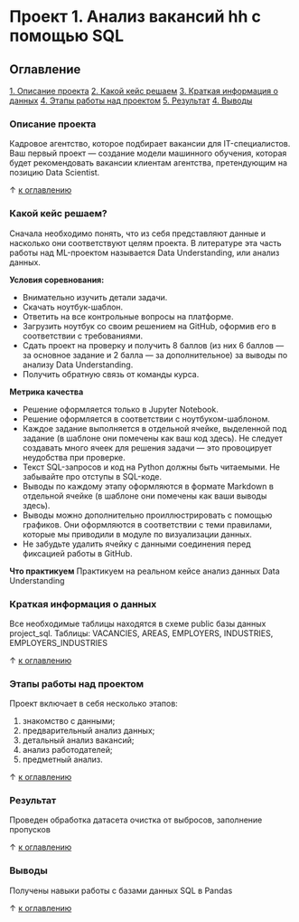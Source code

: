 # Проект 1. Анализ вакансий hh с помощью SQL

## Оглавление
[1. Описание проекта](https://github.com/Xeniabestlook/sf_training/tree/main/Project_2/README.md#Описание-проекта)
[2. Какой кейс решаем](https://github.com/Xeniabestlook/sf_training/tree/main/Project_2/README.md#Какой-кейс-решаем)
[3. Краткая информация о данных](https://github.com/Xeniabestlook/sf_training/blob/main/Project_2/README.md#Краткая-информация-о-данных)
[4. Этапы работы над проектом](https://github.com/Xeniabestlook/sf_training/tree/main/Project_2/README.md#Этапы-работы-над-проектом)
[5. Результат](https://github.com/Xeniabestlook/sf_training/tree/main/Project_2/README.md#Результат)
[4. Выводы](https://github.com/Xeniabestlook/sf_training/tree/main/Project_2/README.md#Выводы)

### Описание проекта
Кадровое агентство, которое подбирает вакансии для IT-специалистов. Ваш первый проект — создание модели машинного обучения, которая будет рекомендовать вакансии клиентам агентства, претендующим на позицию Data Scientist.  

&uarr; [к оглавлению](https://github.com/Xeniabestlook/sf_training/blob/main/Project_2/README.md#%D0%BE%D0%B3%D0%BB%D0%B0%D0%B2%D0%BB%D0%B5%D0%BD%D0%B8%D0%B5)


### Какой кейс решаем?
Сначала необходимо понять, что из себя представляют данные и насколько они соответствуют целям проекта. В литературе эта часть работы над ML-проектом называется Data Understanding, или анализ данных.

**Условия соревнования:**
- Внимательно изучить детали задачи.
- Скачать ноутбук-шаблон.
- Ответить на все контрольные вопросы на платформе.
- Загрузить ноутбук со своим решением на GitHub, оформив его в соответствии с требованиями.
- Сдать проект на проверку и получить 8 баллов (из них 6 баллов — за основное задание и 2 балла — за дополнительное) за выводы по анализу Data Understanding.
- Получить обратную связь от команды курса.

**Метрика качества**
- Решение оформляется только в Jupyter Notebook.
- Решение оформляется в соответствии с ноутбуком-шаблоном.
- Каждое задание выполняется в отдельной ячейке, выделенной под задание (в шаблоне они помечены как ваш код здесь). Не следует создавать много ячеек для решения задачи — это провоцирует неудобства при проверке.
- Текст SQL-запросов и код на Python должны быть читаемыми. Не забывайте про отступы в SQL-коде.
- Выводы по каждому этапу оформляются в формате Markdown в отдельной ячейке (в шаблоне они помечены как ваши выводы здесь).
- Выводы можно дополнительно проиллюстрировать с помощью графиков. Они оформляются в соответствии с теми правилами, которые мы приводили в модуле по визуализации данных.
- Не забудьте удалить ячейку с данными соединения перед фиксацией работы в GitHub.

**Что практикуем**
Практикуем на реальном кейсе анализ данных Data Understanding

### Краткая информация о данных
Все необходимые таблицы находятся в схеме public базы данных project_sql.
Таблицы: VACANCIES, AREAS, EMPLOYERS, INDUSTRIES, EMPLOYERS_INDUSTRIES

&uarr; [к оглавлению](https://github.com/Xeniabestlook/sf_training/blob/main/Project_2/README.md#%D0%BE%D0%B3%D0%BB%D0%B0%D0%B2%D0%BB%D0%B5%D0%BD%D0%B8%D0%B5)

### Этапы работы над проектом
Проект включает в себя несколько этапов:
1. знакомство с данными;
2. предварительный анализ данных;
3. детальный анализ вакансий;
4. анализ работодателей;
5. предметный анализ.

&uarr; [к оглавлению](https://github.com/Xeniabestlook/sf_training/blob/main/Project_2/README.md#%D0%BE%D0%B3%D0%BB%D0%B0%D0%B2%D0%BB%D0%B5%D0%BD%D0%B8%D0%B5)

### Результат
Проведен обработка датасета очистка от выбросов, заполнение пропусков 

&uarr; [к оглавлению](https://github.com/Xeniabestlook/sf_training/blob/main/Project_2/README.md#%D0%BE%D0%B3%D0%BB%D0%B0%D0%B2%D0%BB%D0%B5%D0%BD%D0%B8%D0%B5)

### Выводы
Получены навыки работы с базами данных SQL в Pandas


&uarr; [к оглавлению](https://github.com/Xeniabestlook/sf_training/blob/main/Project_2/README.md#%D0%BE%D0%B3%D0%BB%D0%B0%D0%B2%D0%BB%D0%B5%D0%BD%D0%B8%D0%B5)